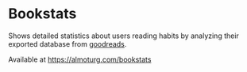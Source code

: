 # Bookstats

Shows detailed statistics about users reading habits by analyzing their exported database from [goodreads](https://goodreads.com).

Available at https://almoturg.com/bookstats